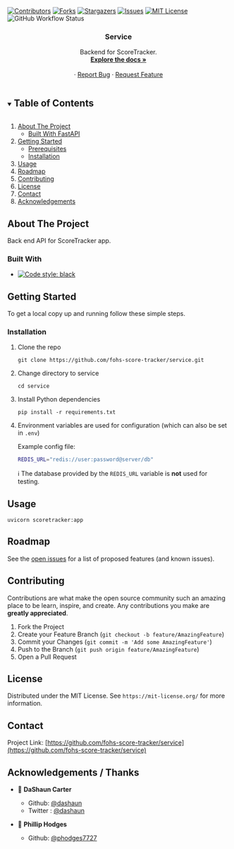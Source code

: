 <!--
*** Thanks for checking out the Best-README-Template. If you have a suggestion
*** that would make this better, please fork the repo and create a pull request
*** or simply open an issue with the tag "enhancement".
*** Thanks again! Now go create something AMAZING! :D
***
***
***
*** To avoid retyping too much info. Do a search and replace for the following:
*** fohs-score-tracker, service, twitter_handle, email, service, Backend for ScoreTracker.
-->



<!-- PROJECT SHIELDS -->
<!--
*** I'm using markdown "reference style" links for readability.
*** Reference links are enclosed in brackets [ ] instead of parentheses ( ).
*** See the bottom of this document for the declaration of the reference variables
*** for contributors-url, forks-url, etc. This is an optional, concise syntax you may use.
*** https://www.markdownguide.org/basic-syntax/#reference-style-links
-->
[![Contributors][contributors-shield]][contributors-url]
[![Forks][forks-shield]][forks-url]
[![Stargazers][stars-shield]][stars-url]
[![Issues][issues-shield]][issues-url]
[![MIT License][license-shield]][license-url]
![GitHub Workflow Status][test-shield]




<!-- PROJECT LOGO -->
<!-- <br />
<p align="center">
  <a href="https://github.com/fohs-score-tracker/service">
    <img src="images/logo.png" alt="Logo" width="80" height="80">
  </a> --> 

  <h3 align="center">Service</h3>

  <p align="center">
    Backend for ScoreTracker.
    <br />
    <a href="https://fohs-score-tracker.herokuapp.com"><strong>Explore the docs »</strong></a>
    <br />
    <br />
    <!-- <a href="https://fohs-score-tracker.herokuapp.com">View Demo</a> --> 
    ·
    <a href="https://github.com/fohs-score-tracker/service/issues">Report Bug</a>
    ·
    <a href="https://github.com/fohs-score-tracker/service/issues">Request Feature</a>
  </p>
</p>



<!-- TABLE OF CONTENTS -->
<details open="open">
  <summary><h2 style="display: inline-block">Table of Contents</h2></summary>
  <ol>
    <li>
      <a href="#about-the-project">About The Project</a>
      <ul>
        <li><a href="#built-with">Built With FastAPI</a></li>
      </ul>
    </li>
    <li>
      <a href="#getting-started">Getting Started</a>
      <ul>
        <li><a href="#prerequisites">Prerequisites</a></li>
        <li><a href="#installation">Installation</a></li>
      </ul>
    </li>
    <li><a href="#usage">Usage</a></li>
    <li><a href="#roadmap">Roadmap</a></li>
    <li><a href="#contributing">Contributing</a></li>
    <li><a href="#license">License</a></li>
    <li><a href="#contact">Contact</a></li>
    <li><a href="#acknowledgements">Acknowledgements</a></li>
  </ol>
</details>



<!-- ABOUT THE PROJECT -->
## About The Project

<!--[![Product Name Screen Shot][product-screenshot]](https://example.com) -->
  Back end API for ScoreTracker app.


<!-- Here's a blank template to get started:
**To avoid retyping too much info. Do a search and replace with your text editor for the following:**
`fohs-score-tracker`, `service`, `twitter_handle`, `email`, `service`, `Backend for ScoreTracker.` -->


### Built With

* [![Code style: black](https://img.shields.io/badge/code%20style-black-000000.svg?style=for-the-badge)](https://github.com/psf/black)
<!--* []() 
* []()-->



<!-- GETTING STARTED -->
## Getting Started

To get a local copy up and running follow these simple steps.

<!-- ### Prerequisites

This is an example of how to list things you need to use the software and how to install them.*  npm
  ```sh
  npm install npm@latest -g
  ``` -->

### Installation

1. Clone the repo
    ```
    git clone https://github.com/fohs-score-tracker/service.git
    ```

2. Change directory to service
    ```
    cd service
    ```

3. Install Python dependencies
    ```
    pip install -r requirements.txt
    ```
4. Environment variables are used for configuration (which can also be set in `.env`)

    Example config file: 

    ```sh
    REDIS_URL="redis://user:password@server/db"
    ```

    ℹ The database provided by the `REDIS_URL` variable is **not** used for testing.


<!-- USAGE EXAMPLES -->
## Usage
  ``` 
  uvicorn scoretracker:app
  ```  


<!--_For more examples, please refer to the [Documentation](https://example.com)_ -->



<!-- ROADMAP -->
## Roadmap

See the [open issues](https://github.com/fohs-score-tracker/service/issues) for a list of proposed features (and known issues).



<!-- CONTRIBUTING -->
## Contributing

Contributions are what make the open source community such an amazing place to be learn, inspire, and create. Any contributions you make are **greatly appreciated**.

1. Fork the Project
2. Create your Feature Branch (`git checkout -b feature/AmazingFeature`)
3. Commit your Changes (`git commit -m 'Add some AmazingFeature'`)
4. Push to the Branch (`git push origin feature/AmazingFeature`)
5. Open a Pull Request



<!-- LICENSE -->
## License

Distributed under the MIT License. See `https://mit-license.org/` for more information.



<!-- CONTACT -->
## Contact

<!-- Your Name - [@twitter_handle](https://twitter.com/twitter_handle) - email -->

Project Link: [https://github.com/fohs-score-tracker/service](https://github.com/fohs-score-tracker/service)



<!-- ACKNOWLEDGEMENTS -->
##  Acknowledgements / Thanks
* 👤 **DaShaun Carter**
     - Github: [@dashaun](https://github.com/dashaun)
     - Twitter : [@dashaun](https://twitter.com/dashaun/)



 * 👤 **Phillip Hodges**
     - Github: [@phodges7727](https://github.com/phodges7727)







<!-- MARKDOWN LINKS & IMAGES -->
<!-- https://www.markdownguide.org/basic-syntax/#reference-style-links -->
[contributors-shield]: https://img.shields.io/github/contributors/fohs-score-tracker/service.svg?style=for-the-badge
[contributors-url]: https://github.com/fohs-score-tracker/service/graphs/contributors
[forks-shield]: https://img.shields.io/github/forks/fohs-score-tracker/service.svg?style=for-the-badge
[forks-url]: https://github.com/fohs-score-tracker/service/network/members
[stars-shield]: https://img.shields.io/github/stars/fohs-score-tracker/service.svg?style=for-the-badge
[stars-url]: https://github.com/fohs-score-tracker/service/stargazers
[issues-shield]: https://img.shields.io/github/issues/fohs-score-tracker/service.svg?style=for-the-badge
[issues-url]: https://github.com/fohs-score-tracker/service/issues
[license-shield]: https://img.shields.io/github/license/fohs-score-tracker/service.svg?style=for-the-badge
[license-url]: https://github.com/fohs-score-tracker/service/blob/master/LICENSE.txt
[test-shield]: https://img.shields.io/github/workflow/status/fohs-score-tracker/service/tests?label=tests&style=for-the-badge

